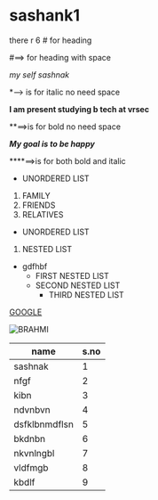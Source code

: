 # sashank1

there r 6 # for heading 


#==> for heading with space 

*my self sashnak*

*--> is for italic no need space 

**I am present studying b tech at vrsec**

**==>is for bold no need space

***My goal is to be happy***

****==>is for both bold and italic
- UNORDERED LIST
1. FAMILY
2. FRIENDS
3. RELATIVES

-  UNORDERED LIST
1. NESTED LIST
  - gdfhbf
      - FIRST NESTED LIST
       - SECOND NESTED LIST
         - THIRD NESTED LIST

[GOOGLE](https://www.google.com/)

![BRAHMI](https://assets.vogue.in/photos/5ed8ce6654c8cbd19bec6d48/2:3/w_570,h_855,c_limit/Virat%20Kohli%20and%20Anushka%20Sharma%20wedding.jpg)

name|s.no
----|----
sashnak|1
nfgf|2
kibn|3
ndvnbvn|4
dsfklbnmdflsn|5
bkdnbn|6
nkvnlngbl|7
vldfmgb|8
kbdlf|9




























